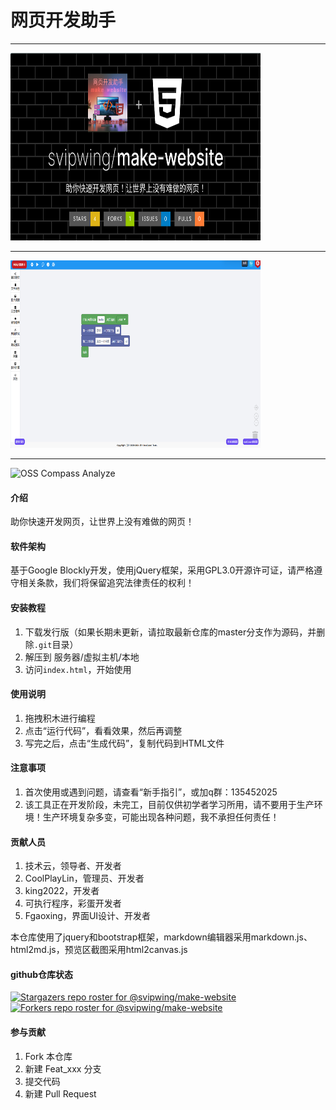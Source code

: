 # 网页开发助手

<hr />
<img src="./image/cover.png" width="400px" height="300px" />
<hr />
<img src="./image/help2.png" width="400px" height="300px" />
<hr />
<img src="https://compass.gitee.com/chart/svzp5m02.svg?metric=overview&y_trans=1&range=6M" alt="OSS Compass Analyze" />

#### 介绍

助你快速开发网页，让世界上没有难做的网页！

#### 软件架构

基于Google Blockly开发，使用jQuery框架，采用GPL3.0开源许可证，请严格遵守相关条款，我们将保留追究法律责任的权利！

#### 安装教程

1. 下载发行版（如果长期未更新，请拉取最新仓库的master分支作为源码，并删除`.git`目录）
2. 解压到 服务器/虚拟主机/本地
3. 访问`index.html`，开始使用

#### 使用说明

1. 拖拽积木进行编程
2. 点击“运行代码”，看看效果，然后再调整
3. 写完之后，点击“生成代码”，复制代码到HTML文件

#### 注意事项

1. 首次使用或遇到问题，请查看“新手指引”，或加q群：135452025
2. 该工具正在开发阶段，未完工，目前仅供初学者学习所用，请不要用于生产环境！生产环境复杂多变，可能出现各种问题，我不承担任何责任！

#### 贡献人员

1. 技术云，领导者、开发者
2. CoolPlayLin，管理员、开发者
3. king2022，开发者
4. 可执行程序，彩蛋开发者
5. Fgaoxing，界面UI设计、开发者

本仓库使用了jquery和bootstrap框架，markdown编辑器采用markdown.js、html2md.js，预览区截图采用html2canvas.js

#### github仓库状态

[![Stargazers repo roster for @svipwing/make-website](https://reporoster.com/stars/svipwing/make-website)](https://github.com/svipwing/make-website/stargazers)
[![Forkers repo roster for @svipwing/make-website](https://reporoster.com/forks/svipwing/make-website)](https://github.com/svipwing/make-website/network/members)

#### 参与贡献

1. Fork 本仓库
2. 新建 Feat_xxx 分支
3. 提交代码
4. 新建 Pull Request